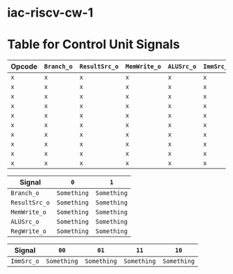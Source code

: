 # iac-riscv-cw-1

# Table for Control Unit Signals

| Opcode | `Branch_o` | `ResultSrc_o` | `MemWrite_o` | `ALUSrc_o` | `ImmSrc_o` | `RegWrite_o` |
| --- | --- | --- | --- | --- | --- | --- |
| `x` | `x` | `x` | `x` | `x` | `x` | `x` |
| `x` | `x` | `x` | `x` | `x` | `x` | `x` |
| `x` | `x` | `x` | `x` | `x` | `x` | `x` |
| `x` | `x` | `x` | `x` | `x` | `x` | `x` |
| `x` | `x` | `x` | `x` | `x` | `x` | `x` |
| `x` | `x` | `x` | `x` | `x` | `x` | `x` |
| `x` | `x` | `x` | `x` | `x` | `x` | `x` |
| `x` | `x` | `x` | `x` | `x` | `x` | `x` |
| `x` | `x` | `x` | `x` | `x` | `x` | `x` |
| `x` | `x` | `x` | `x` | `x` | `x` | `x` |

| Signal | `0` | `1` |
| --- | --- | --- |
| `Branch_o` | `Something` | `Something` |
| `ResultSrc_o` | `Something` | `Something` |
| `MemWrite_o` | `Something` | `Something` |
| `ALUSrc_o` | `Something` | `Something` |
| `RegWrite_o` | `Something` | `Something` |

| Signal | `00` | `01` | `11` | `10` |
| --- | --- | --- | --- | --- |
| `ImmSrc_o` | `Something` | `Something` | `Something` | `Something` |